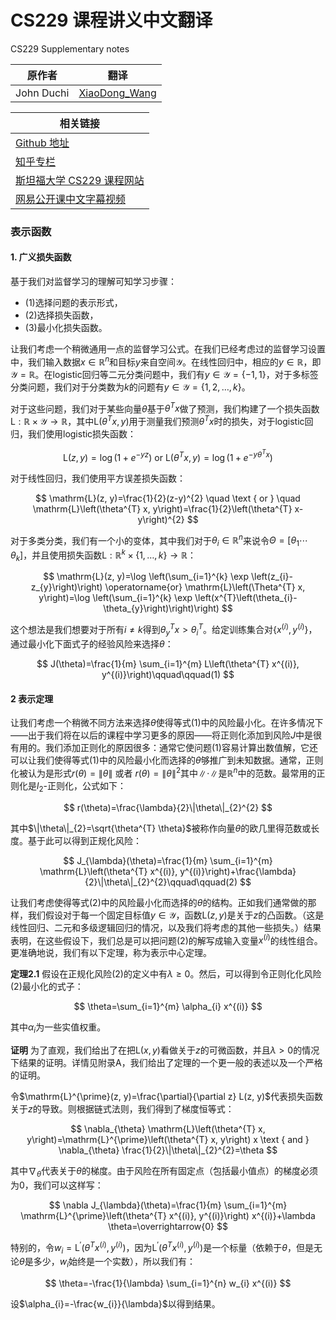 # CS229 课程讲义中文翻译
CS229 Supplementary notes

|原作者|翻译|
|---|---|
|John Duchi|[XiaoDong_Wang](https://github.com/Dongzhixiao) |


|相关链接|
|---|
|[Github 地址](https://github。com/Kivy-CN/Stanford-CS-229-CN)|
|[知乎专栏](https://zhuanlan。zhihu。com/MachineLearn)|
|[斯坦福大学 CS229 课程网站](http://cs229。stanford。edu/)|
|[网易公开课中文字幕视频](http://open。163。com/movie/2008/1/M/C/M6SGF6VB4_M6SGHFBMC。html)|


### 表示函数

#### 1. 广义损失函数

基于我们对监督学习的理解可知学习步骤：

- $(1)$选择问题的表示形式，
- $(2)$选择损失函数，
- $(3)$最小化损失函数。

让我们考虑一个稍微通用一点的监督学习公式。在我们已经考虑过的监督学习设置中，我们输入数据$x \in \mathbb{R}^{n}$和目标$y$来自空间$\mathcal{Y}$。在线性回归中，相应的$y \in \mathbb{R}$，即$\mathcal{Y}=\mathbb{R}$。在logistic回归等二元分类问题中，我们有$y \in \mathcal{Y}=\{-1,1\}$，对于多标签分类问题，我们对于分类数为$k$的问题有$y \in \mathcal{Y}=\{1,2, \ldots, k\}$。

对于这些问题，我们对于某些向量$\theta$基于$\theta^Tx$做了预测，我们构建了一个损失函数$\mathrm{L} : \mathbb{R} \times \mathcal{Y} \rightarrow \mathbb{R}$，其中$\mathrm{L}\left(\theta^{T} x, y\right)$用于测量我们预测$\theta^Tx$时的损失，对于logistic回归，我们使用logistic损失函数：

$$
\mathrm{L}(z, y)=\log \left(1+e^{-y z}\right) \text { or } \mathrm{L}\left(\theta^{T} x, y\right)=\log \left(1+e^{-y \theta^{T} x}\right)
$$

对于线性回归，我们使用平方误差损失函数：

$$
\mathrm{L}(z, y)=\frac{1}{2}(z-y)^{2} \quad \text { or } \quad \mathrm{L}\left(\theta^{T} x, y\right)=\frac{1}{2}\left(\theta^{T} x-y\right)^{2}
$$

对于多类分类，我们有一个小的变体，其中我们对于$\theta_{i} \in \mathbb{R}^{n}$来说令$\Theta=\left[\theta_{1} \cdots \theta_{k}\right]$，并且使用损失函数$\mathrm{L} : \mathbb{R}^{k} \times\{1, \ldots, k\} \rightarrow \mathbb{R}$：

$$
\mathrm{L}(z, y)=\log \left(\sum_{i=1}^{k} \exp \left(z_{i}-z_{y}\right)\right) \operatorname{or} \mathrm{L}\left(\Theta^{T} x, y\right)=\log \left(\sum_{i=1}^{k} \exp \left(x^{T}\left(\theta_{i}-\theta_{y}\right)\right)\right)
$$

这个想法是我们想要对于所有$i \neq k$得到$\theta_{y}^{T} x>\theta_{i}^{T}$。给定训练集合对$\left\{x^{(i)}, y^{(i)}\right\}$，通过最小化下面式子的经验风险来选择$\theta$：

$$
J(\theta)=\frac{1}{m} \sum_{i=1}^{m} L\left(\theta^{T} x^{(i)}, y^{(i)}\right)\qquad\qquad(1)
$$

#### 2 表示定理

让我们考虑一个稍微不同方法来选择$\theta$使得等式$(1)$中的风险最小化。在许多情况下——出于我们将在以后的课程中学习更多的原因——将正则化添加到风险$J$中是很有用的。我们添加正则化的原因很多：通常它使问题$(1)$容易计算出数值解，它还可以让我们使得等式$(1)$中的风险最小化而选择的$\theta$够推广到未知数据。通常，正则化被认为是形式$r(\theta)=\|\theta\|$ 或者 $r(\theta)=\|\theta\|^{2}$其中$\|\cdot\|$是$\mathbb{R}^{n}$中的范数。最常用的正则化是$l_2$-正则化，公式如下：

$$
r(\theta)=\frac{\lambda}{2}\|\theta\|_{2}^{2}
$$

其中$\|\theta\|_{2}=\sqrt{\theta^{T} \theta}$被称作向量$\theta$的欧几里得范数或长度。基于此可以得到正规化风险：

$$
J_{\lambda}(\theta)=\frac{1}{m} \sum_{i=1}^{m} \mathrm{L}\left(\theta^{T} x^{(i)}, y^{(i)}\right)+\frac{\lambda}{2}\|\theta\|_{2}^{2}\qquad\qquad(2)
$$

让我们考虑使得等式$(2)$中的风险最小化而选择的$\theta$的结构。正如我们通常做的那样，我们假设对于每一个固定目标值$y \in \mathcal{Y}$，函数$\mathrm{L}(z, y)$是关于$z$的凸函数。（这是线性回归、二元和多级逻辑回归的情况，以及我们将考虑的其他一些损失。）结果表明，在这些假设下，我们总是可以把问题$(2)$的解写成输入变量$x^{(i)}$的线性组合。更准确地说，我们有以下定理，称为表示中心定理。

**定理2.1** 假设在正规化风险$(2)$的定义中有$\lambda\ge 0$。然后，可以得到令正则化化风险$(2)$最小化的式子：

$$
\theta=\sum_{i=1}^{m} \alpha_{i} x^{(i)}
$$

其中$\alpha_i$为一些实值权重。

**证明** 为了直观，我们给出了在把$\mathrm{L}(x,y)$看做关于$z$的可微函数，并且$\lambda>0$的情况下结果的证明。详情见附录A，我们给出了定理的一个更一般的表述以及一个严格的证明。

令$\mathrm{L}^{\prime}(z, y)=\frac{\partial}{\partial z} L(z, y)$代表损失函数关于$z$的导致。则根据链式法则，我们得到了梯度恒等式：

$$
\nabla_{\theta} \mathrm{L}\left(\theta^{T} x, y\right)=\mathrm{L}^{\prime}\left(\theta^{T} x, y\right) x \text { and } \nabla_{\theta} \frac{1}{2}\|\theta\|_{2}^{2}=\theta
$$

其中$\nabla_{\theta}$代表关于$\theta$的梯度。由于风险在所有固定点（包括最小值点）的梯度必须为$0$，我们可以这样写：

$$
\nabla J_{\lambda}(\theta)=\frac{1}{m} \sum_{i=1}^{m} \mathrm{L}^{\prime}\left(\theta^{T} x^{(i)}, y^{(i)}\right) x^{(i)}+\lambda \theta=\overrightarrow{0}
$$

特别的，令$w_{i}=\mathrm{L}^{\prime}\left(\theta^{T} x^{(i)}, y^{(i)}\right)$，因为$\mathrm{L}^{\prime}\left(\theta^{T} x^{(i)}, y^{(i)}\right)$是一个标量（依赖于$\theta$，但是无论$\theta$是多少，$w_i$始终是一个实数），所以我们有：

$$
\theta=-\frac{1}{\lambda} \sum_{i=1}^{n} w_{i} x^{(i)}
$$

设$\alpha_{i}=-\frac{w_{i}}{\lambda}$以得到结果。